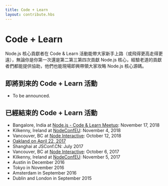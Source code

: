 ```yaml
---
title: Code + Learn
layout: contribute.hbs
---
```


# Code + Learn

Node.js 核心貢獻者在 Code & Learn 活動能帶大家新手上路（或飛得更高走得更遠），無論你是你第一次還是第二第三第四次貢獻 Node.js 核心，經驗老道的貢獻者們都能提供協助，他們也能現場即興帶領大家攻略 Node.js 核心源碼。

## 即將到來的 Code + Learn 活動

- To be announced.

## 已經結束的 Code + Learn 活動

- Bangalore, India at [Node.js - Code & Learn Meetup](https://www.meetup.com/Polyglot-Languages-Runtimes-Java-JVM-nodejs-Swift/events/256057028/): November 17, 2018
- Kilkenny, Ireland at [NodeConfEU](https://www.nodeconf.eu/): November 4, 2018
- Vancouver, BC at [Node Interactive](https://events.linuxfoundation.org/events/node-js-interactive-2018/): October 12, 2018
- [Oakland on April 22, 2017](https://medium.com/the-node-js-collection/code-learn-learn-how-to-contribute-to-node-js-core-8a2dbdf9be45)
- Shanghai at JSConf.CN: July 2017
- Vancouver, BC at [Node Interactive](http://events.linuxfoundation.org/events/node-interactive): October 6, 2017
- Kilkenny, Ireland at [NodeConfEU](http://www.nodeconf.eu/): November 5, 2017
- Austin in December 2016
- Tokyo in November 2016
- Amsterdam in September 2016
- Dublin and London in September 2015
